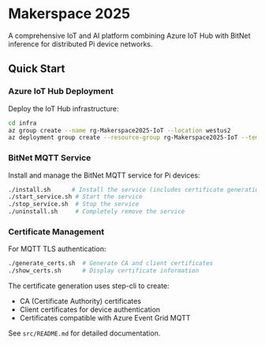 # Makerspace 2025

A comprehensive IoT and AI platform combining Azure IoT Hub with BitNet inference for distributed Pi device networks.

## Quick Start

### Azure IoT Hub Deployment
Deploy the IoT Hub infrastructure:
```bash
cd infra
az group create --name rg-Makerspace2025-IoT --location westus2
az deployment group create --resource-group rg-Makerspace2025-IoT --template-file main.bicep --parameters iotHubName=Makerspace2025IoTHub
```

### BitNet MQTT Service
Install and manage the BitNet MQTT service for Pi devices:
```bash
./install.sh      # Install the service (includes certificate generation)
./start_service.sh # Start the service
./stop_service.sh  # Stop the service
./uninstall.sh     # Completely remove the service
```

### Certificate Management
For MQTT TLS authentication:
```bash
./generate_certs.sh  # Generate CA and client certificates
./show_certs.sh      # Display certificate information
```

The certificate generation uses step-cli to create:
- CA (Certificate Authority) certificates
- Client certificates for device authentication
- Certificates compatible with Azure Event Grid MQTT

See `src/README.md` for detailed documentation.
